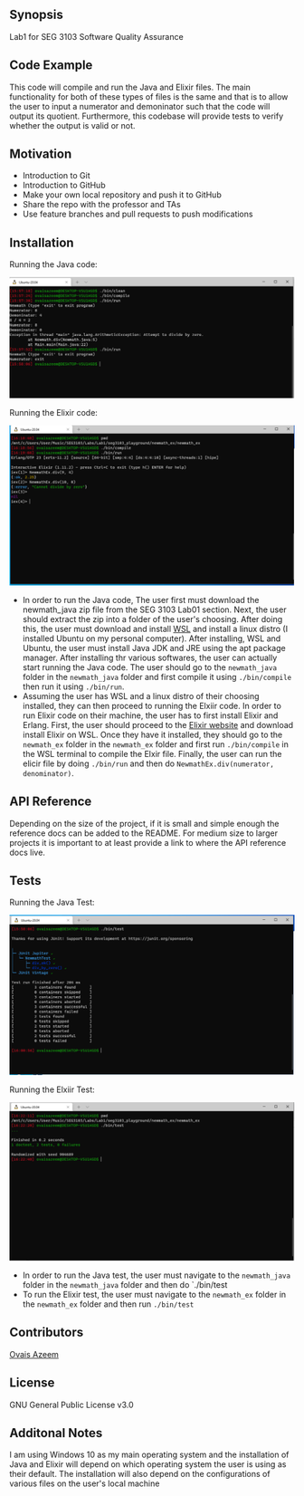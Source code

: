## Synopsis
Lab1 for SEG 3103 Software Quality Assurance


## Code Example
This code will compile and run the Java and Elixir files. The main functionality for both of these types of files is the same and that is to allow the user to input a numerator and demoninator such that the code will output its quotient. Furthermore, this codebase will provide tests to verify whether the output is valid or not. 

## Motivation

* Introduction to Git
* Introduction to GitHub
* Make your own local repository and push it to GitHub
* Share the repo with the professor and TAs
* Use feature branches and pull requests to push modifications

## Installation
Running the Java code:

![Java code](/lab01/assets/JavaRunning.png) 

Running the Elixir code:

![Elixir code](/lab01/assets/ElixirRunning.png)

* In order to run the Java code, The user first must download the newmath_java zip file from the SEG 3103 Lab01 section. Next, the user should extract the zip into a folder of the user's choosing. After doing this, the user must download and install [WSL](https://docs.microsoft.com/en-us/windows/wsl/install-win10) and install a linux distro (I installed Ubuntu on my personal computer). After installing, WSL and Ubuntu, the user must install Java JDK and JRE using the apt package manager. After installing thr various softwares, the user can actually start running the Java code. The user should go to the `newmath_java` folder in the `newmath_java` folder and first compile it using `./bin/compile` then run it using `./bin/run`. 
* Assuming the user has WSL and a linux distro of their choosing installed, they can then proceed to running the Elxiir code. In order to run Elixir code on their machine, the user has to first install Elixir and Erlang. First, the user should proceed to the [Elixir website](https://elixir-lang.org/install.html#gnulinux) and download install Elixir on WSL. Once they have it installed, they should go to the `newmath_ex` folder in the `newmath_ex` folder and first run `./bin/compile` in the WSL terminal to compile the Elxir file. Finally, the user can run the elicir file by doing `./bin/run` and then do `NewmathEx.div(numerator, denominator)`. 

## API Reference
Depending on the size of the project, if it is small and simple enough the reference docs can be added to the README. For medium size to larger projects it is important to at least provide a link to where the API reference docs live.

## Tests
Running the Java Test:

![Java Test](/lab01/assets/JavaTest.png)

Running the Elxiir Test:

![Elixir Test](/lab01/assets/ElixirTest.png)

* In order to run the Java test, the user must navigate to the `newmath_java` folder in the `newmath_java` folder and then do `./bin/test
* To run the Elixir test, the user must navigate to the `newmath_ex` folder in the `newmath_ex` folder and then run `./bin/test`

## Contributors
[Ovais Azeem](https://github.com/Ovais09) 

## License
GNU General Public License v3.0

## Additonal Notes
I am using Windows 10 as my main operating system and the installation of Java and Elixir will depend on which operating system the user is using as their default. The installation will also depend on the configurations of various files on the user's local machine



